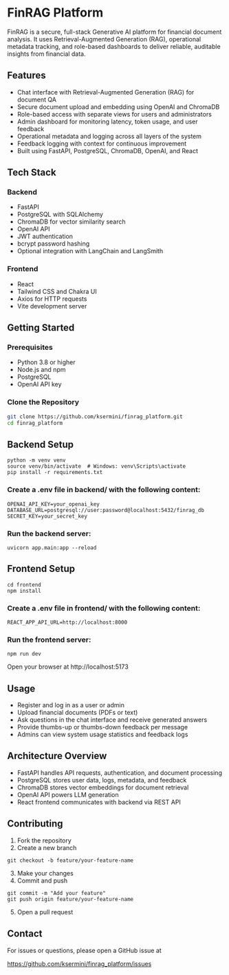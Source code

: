 # FinRAG Platform

FinRAG is a secure, full-stack Generative AI platform for financial document analysis. It uses Retrieval-Augmented Generation (RAG), operational metadata tracking, and role-based dashboards to deliver reliable, auditable insights from financial data.

## Features

- Chat interface with Retrieval-Augmented Generation (RAG) for document QA
- Secure document upload and embedding using OpenAI and ChromaDB
- Role-based access with separate views for users and administrators
- Admin dashboard for monitoring latency, token usage, and user feedback
- Operational metadata and logging across all layers of the system
- Feedback logging with context for continuous improvement
- Built using FastAPI, PostgreSQL, ChromaDB, OpenAI, and React

## Tech Stack

### Backend

- FastAPI
- PostgreSQL with SQLAlchemy
- ChromaDB for vector similarity search
- OpenAI API
- JWT authentication
- bcrypt password hashing
- Optional integration with LangChain and LangSmith

### Frontend

- React
- Tailwind CSS and Chakra UI
- Axios for HTTP requests
- Vite development server

## Getting Started

### Prerequisites

- Python 3.8 or higher
- Node.js and npm
- PostgreSQL
- OpenAI API key

### Clone the Repository

```bash
git clone https://github.com/ksermini/finrag_platform.git
cd finrag_platform
```

## Backend Setup
```cd backend
python -m venv venv
source venv/bin/activate  # Windows: venv\Scripts\activate
pip install -r requirements.txt
```

### Create a .env file in backend/ with the following content:
```
OPENAI_API_KEY=your_openai_key
DATABASE_URL=postgresql://user:password@localhost:5432/finrag_db
SECRET_KEY=your_secret_key
```

### Run the backend server:
```
uvicorn app.main:app --reload
```

## Frontend Setup
```
cd frontend
npm install
```
### Create a .env file in frontend/ with the following content:
```
REACT_APP_API_URL=http://localhost:8000
```
### Run the frontend server:
```
npm run dev
```
Open your browser at http://localhost:5173

## Usage 

- Register and log in as a user or admin
- Upload financial documents (PDFs or text)
- Ask questions in the chat interface and receive generated answers
- Provide thumbs-up or thumbs-down feedback per message
- Admins can view system usage statistics and feedback logs

## Architecture Overview

- FastAPI handles API requests, authentication, and document processing
- PostgreSQL stores user data, logs, metadata, and feedback
- ChromaDB stores vector embeddings for document retrieval
- OpenAI API powers LLM generation
- React frontend communicates with backend via REST API

## Contributing
 
1. Fork the repository
2. Create a new branch
```
git checkout -b feature/your-feature-name
```
3. Make your changes
4. Commit and push
```
git commit -m "Add your feature"
git push origin feature/your-feature-name
```
5. Open a pull request

## Contact
For issues or questions, please open a GitHub issue at

https://github.com/ksermini/finrag_platform/issues